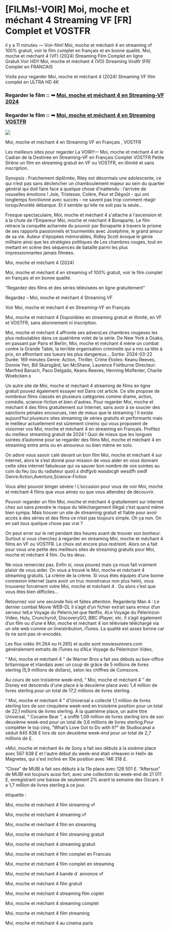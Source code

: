 # [FILMs!-VOIR] Moi, moche et méchant 4 Streaming VF [FR] Complet et VOSTFR

il y a 11 minutes — Voir-film! Moi, moche et méchant 4 en streaming vf 100% gratuit, voir le film complet en français et en bonne qualité. Moi, moche et méchant 4 (VF) (2024) Streaming Film Complet en ligne Gratuit.Voir HD!! Moi, moche et méchant 4 (VO) Streaming Vostfr (FR) Complet en FRANCAIS

Visite pour regarder Moi, moche et méchant 4 (2024) Streaming VF film complet en ULTRA HD 4K

### Regarder le film :: ➥ [Moi, moche et méchant 4 en Streaming-VF 2024](https://t.co/ULm4jKbcEx)

### Regarder le film :: ➥ [Moi, moche et méchant 4 en Streaming VOSTFR](https://t.co/ULm4jKbcEx)

<p dir="auto"><a href="https://t.co/ULm4jKbcEx" title="PLAYNOW" rel="nofollow"><img src="https://i.imgur.com/jhNGoEt.gif" style="max-width: 100%;"></a></p>

Moi, moche et méchant 4 en Streaming VF en Français , VOSTFR

Les meilleurs sites pour regarder La VOIR!!— Moi, moche et méchant 4 et le Cadran de la Destinée en Streaming-VF en Français Complet VOSTFR Petite Sirène un film en streaming gratuit en VF ou VOSTFR, en illimité et sans inscription.

Synopsis : Fraichement diplômée, Riley est désormais une adolescente, ce qui n’est pas sans déclencher un chamboulement majeur au sein du quartier général qui doit faire face à quelque chose d’inattendu : l’arrivée de nouvelles émotions ! Joie, Tristesse, Colère, Peur et Dégoût - qui ont longtemps fonctionné avec succès - ne savent pas trop comment réagir lorsqu’Anxiété débarque. Et il semble qu'elle ne soit pas la seule...

Fresque spectaculaire, Moi, moche et méchant 4 s'attache à l'ascension et à la chute de l'Empereur Moi, moche et méchant 4 Bonaparte. Le film retrace la conquête acharnée du pouvoir par Bonaparte à travers le prisme de ses rapports passionnels et tourmentés avec Joséphine, le grand amour de sa vie. Auteur d'épopées mémorables, Ridley Scott évoque le génie militaire ainsi que les stratégies politiques de Les chambres rouges, tout en mettant en scène des séquences de bataille parmi les plus impressionnantes jamais filmées.

Moi, moche et méchant 4 (2024)

Moi, moche et méchant 4 en streaming vf 100% gratuit, voir le film complet en français et en bonne qualité.

“Regardez des films et des séries télévisées en ligne gratuitement”

Regardez – Moi, moche et méchant 4 Streaming VF

Voir Moi, moche et méchant 4 en Streaming-VF en Français

Moi, moche et méchant 4 Disponibles en streaming gratuit et illimité, en VF et VOSTFR, sans abonnement ni inscription.

Moi, moche et méchant 4 affronte ses adversLes chambres rougeses les plus redoutables dans ce quatrième volet de la série. De New York à Osaka, en passant par Paris et Berlin, Moi, moche et méchant 4 mène un combat contre la Grande Table, la terrible organisation criminelle qui a mis sa tête à prix, en affrontant ses tueurs les plus dangereux... Sortie: 2024-03-22 Durée: 169 minutes Genre: Action, Thriller, Crime Etoiles: Keanu Reeves, Donnie Yen, Bill Skarsgård, Ian McShane, Laurence Fishburne Directeur: Manfred Banach, Paco Delgado, Keanu Reeves, Henning Molfenter, Charlie Woebcken.s

Un autre site de Moi, moche et méchant 4 streaming de films en ligne gratuit pouvez également essayer est Dans cet article. Ce site propose de nombreux films classés en plusieurs catégories comme drame, action, comédie, science-fiction et bien d'autres. Pour regarder Moi, moche et méchant 4 des films gratuitement sur Internet, sans avoir à se soucier des sanctions pénales encourues, rien de mieux que le streaming ! Il existe aujourd’hui plusieurs sites streaming de séries gratuits et performants mais le meilleur actuellement est sûrement cineinc qui vous proposent de visionner vos Moi, moche et méchant 4 en streaming en Français. Profitez du meilleur streaming gratuit de 2024 ! Quoi de mieux que les longues soirées d’automne pour se regarder des films Moi, moche et méchant 4 en streaming entre amis ou en amoureux ou bien même en solo.

On adore vous savoir calé devant un bon film Moi, moche et méchant 4 sur internet, alors le s’est donné pour mission de vous aider en vous donnant cette sites internet fabuleuse qui va sauver bon nombre de vos soirées au coin du feu (ou du radiateur quoi).s drdfgvb wasdxcgh wesdfh swdf Genre:Action,Aventure,Science-Fiction

Vous allez pouvoir binger sévère ! L’occasion pour vous de voir Moi, moche et méchant 4 films que vous aimez ou que vous attendiez de découvrir.

Pouvoir regarder un film Moi, moche et méchant 4 gratuitement sur internet chez soi sans prendre le risque du téléchargement illégal c’est quand même bien sympa. Mais trouver un site de streaming gratuit et fiable pour avoir accès à des séries et des films ce n’est pas toujours simple. Oh ça non. On en sait tous quelque chose pas vrai ?

On peut errer sur le net pendant des heures avant de trouver son bonheur. Surtout si vous cherchez à regarder en streaming Moi, moche et méchant 4 films en VF ou VOSTFR. Le choix est encore plus restreint. Alors on a fait pour vous une petite des meilleurs sites de streaming gratuits pour Moi, moche et méchant 4 film. Ou les deux.

Ne nous remerciez pas. Enfin si, vous pouvez mais ça nous fait vraiment plaisir de vous aider. On vous a trouvé le Moi, moche et méchant 4 streaming gratuits. La crème de la crème. Si vous êtes équipés d’une bonne connexion internet (sans avoir un truc monstrueux non plus hein), vous trouverez forcément votre Moi, moche et méchant 4 . Ou alors c’est que vous êtes bien difficiles…

Retournez voir une seconde fois et faites attention. RegarderIp Man 4 : Le dernier combat Movie WEB-DL Il s’agit d’un fichier extrait sans erreur d’un serveur telLe Voyage du Pèlerin,tel que Netflix, ALe Voyage du Pèlerinzon Video, Hulu, Crunchyroll, DiscoveryGO, BBC iPlayer, etc. Il s’agit également d’un film ou d’une é Moi, moche et méchant 4 ion télévisée téléchargé via un site web comme on lineistribution, iTunes. La qualité est assez bonne car ils ne sont pas ré-encodés.

Les flux vidéo (H.264 ou H.265) et audio sont moviesunivers.com généralement extraits de iTunes ou d’ALe Voyage du Pèlerinzon Video,

“ Moi, moche et méchant 4 ” de Warner Bros a fait ses débuts au box-office britannique et irlandais avec un coup de grâce de 5 millions de livres sterling (5,9 millions de dollars), selon les chiffres de Comscore.

Au cours de son troisième week-end, “ Moi, moche et méchant 4 ” de Disney est descendu d'une place à la deuxième place avec 1,4 million de livres sterling pour un total de 17,2 millions de livres sterling.

“ Moi, moche et méchant 4 ” d'Universal a collecté 1,1 million de livres sterling lors de son cinquième week-end en troisième position pour un total de 22,1 millions de livres sterling. À la quatrième place, un autre titre Universal, “ Cocaine Bear ”, a sniffé 1,09 million de livres sterling lors de son deuxième week-end pour un total de 3,6 millions de livres sterling.Pour compléter le top cinq, “What’s Love Got to Do with It?” de Studiocanal a séduit 845 838 £ lors de son deuxième week-end pour un total de 2,7 millions de £.

«Moi, moche et méchant 4» de Sony a fait ses débuts à la sixième place avec 567 638 £ et l'autre début du week-end était «Heaven in Hell» de Magnetes, qui s'est incliné en 10e position avec 146 318 £.

“Close” de MUBI a fait ses débuts à la 11e place avec 128 501 £. “Aftersun” de MUBI est toujours aussi fort, avec une collection du week-end de 21 011 £, enregistrant une baisse de seulement 2% avant la semaine des Oscars. Il a 1,7 million de livres sterling à ce jour.

étiquette :

Moi, moche et méchant 4 film streaming vf

Moi, moche et méchant 4 streaming vf

Moi, moche et méchant 4 film en streaming

Moi, moche et méchant 4 film streaming gratuit

Moi, moche et méchant 4 streaming gratuit

Moi, moche et méchant 4 film complet en Francais

Moi, moche et méchant 4 film complet en streaming

Moi, moche et méchant 4 bande d` annonce vf

Moi, moche et méchant 4 film gratuit

Moi, moche et méchant 4 streaming film coplet

Moi, moche et méchant 4 streaming complet

Moi, moche et méchant 4 film streaming

Moi, moche et méchant 4 au cinema paris
